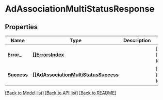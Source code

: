 # AdAssociationMultiStatusResponse

## Properties
Name | Type | Description | Notes
------------ | ------------- | ------------- | -------------
**Error_** | [**[]ErrorsIndex**](ErrorsIndex.md) |  | [optional] [default to null]
**Success** | [**[]AdAssociationMultiStatusSuccess**](AdAssociationMultiStatusSuccess.md) |  | [optional] [default to null]

[[Back to Model list]](../README.md#documentation-for-models) [[Back to API list]](../README.md#documentation-for-api-endpoints) [[Back to README]](../README.md)

